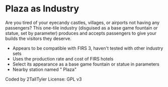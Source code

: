 # Plaza as Industry

Are you tired of your eyecandy castles, villages, or airports not having any passengers? This one-tile industry (disguised as a base game fountain or statue, set by parameter) produces and accepts passengers to give your builds the visitors they deserve.

- Appears to be compatible with FIRS 3, haven't tested with other industry sets
- Uses the production rate and cost of FIRS hotels
- Select its appearance as a base game fountain or statue in parameters
- Nearby station named "<Town> Plaza"

Coded by 2TallTyler
License: GPL v3